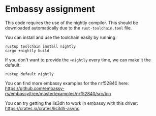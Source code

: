 # Embassy assignment

This code requires the use of the nightly compiler.
This should be downloaded automatically due to the `rust-toolchain.toml` file.

You can install and use the toolchain easily by running:
```
rustup toolchain install nightly
cargo +nightly build
```

If you don't want to provide the `+nightly` every time, we can make it the default:

```
rustup default nightly
```

You can find more embassy examples for the nrf52840 here: https://github.com/embassy-rs/embassy/tree/master/examples/nrf52840/src/bin

You can try getting the lis3dh to work in embassy with this driver: https://crates.io/crates/lis3dh-async
